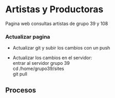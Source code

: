 # Artistas y Productoras

Pagina web consultas artistas de grupo 39 y 108

### Actualizar pagina
- Actualizar git y subir los cambios con un push 

- Actualizar los cambios en el servidor:\
    entrar al servidor grupo 39\
    cd /home/grupo39/sites\
    git pull
## Procesos